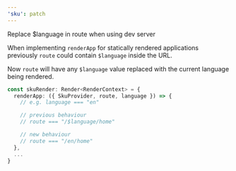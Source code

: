 ```yaml
---
'sku': patch
---
```


Replace \$language in route when using dev server

When implementing `renderApp` for statically rendered applications previously `route` could contain `$language` inside the URL.

Now `route` will have any `$language` value replaced with the current language being rendered.

```ts
const skuRender: Render<RenderContext> = {
  renderApp: ({ SkuProvider, route, language }) => {
    // e.g. language === "en"

    // previous behaviour
    // route === "/$language/home"

    // new behaviour
    // route === "/en/home"
  },
  ...
}
```